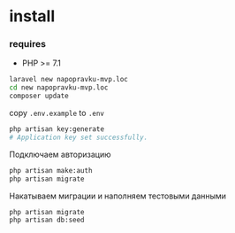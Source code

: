 # install 
### requires 
- PHP >= 7.1 
```bash
laravel new napopravku-mvp.loc
cd new napopravku-mvp.loc
composer update
```

copy `.env.example` to `.env`

```bash
php artisan key:generate
# Application key set successfully.
```

Подключаем авторизацию
```bash
php artisan make:auth
php artisan migrate
```

Накатываем миграции и наполняем тестовыми данными
```bash
php artisan migrate
php artisan db:seed
```

